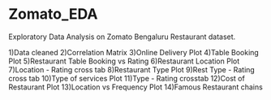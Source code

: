 # Zomato_EDA
Exploratory Data Analysis on Zomato Bengaluru Restaurant dataset.

1)Data cleaned
2)Correlation Matrix
3)Online Delivery Plot
4)Table Booking Plot
5)Restaurant Table Booking vs Rating
6)Restaurant Location Plot
7)Location - Rating cross tab
8)Restaurant Type Plot
9)Rest Type - Rating cross tab
10)Type of services Plot
11)Type - Rating crosstab
12)Cost of Restaurant Plot
13)Location vs Frequency Plot
14)Famous Restaurant chains
